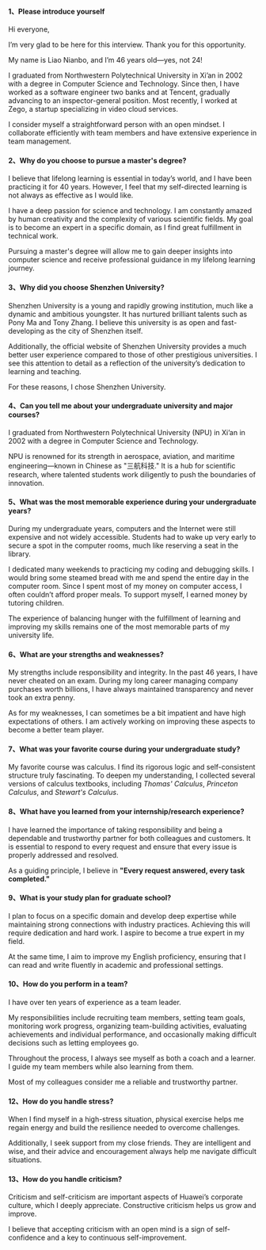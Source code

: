#### 1、Please introduce yourself

Hi everyone,

I’m very glad to be here for this interview. Thank you for this opportunity.

My name is Liao Nianbo, and I’m 46 years old—yes, not 24!

I graduated from Northwestern Polytechnical University in Xi’an in 2002 with a degree in Computer Science and Technology. Since then, I have worked as a software engineer two banks and at Tencent, gradually advancing to an inspector-general position. Most recently, I worked at Zego, a startup specializing in video cloud services.

I consider myself a straightforward person with an open mindset. I collaborate efficiently with team members and have extensive experience in team management.

#### 2、Why do you choose to pursue a master's degree?

I believe that lifelong learning is essential in today’s world, and I have been practicing it for 40 years. However, I feel that my self-directed learning is not always as effective as I would like.

I have a deep passion for science and technology. I am constantly amazed by human creativity and the complexity of various scientific fields. My goal is to become an expert in a specific domain, as I find great fulfillment in technical work.

Pursuing a master's degree will allow me to gain deeper insights into computer science and receive professional guidance in my lifelong learning journey.

#### 3、Why did you choose Shenzhen University?

Shenzhen University is a young and rapidly growing institution, much like a dynamic and ambitious youngster. It has nurtured brilliant talents such as Pony Ma and Tony Zhang. I believe this university is as open and fast-developing as the city of Shenzhen itself.

Additionally, the official website of Shenzhen University provides a much better user experience compared to those of other prestigious universities. I see this attention to detail as a reflection of the university’s dedication to learning and teaching.

For these reasons, I chose Shenzhen University.

#### 4、Can you tell me about your undergraduate university and major courses?

I graduated from Northwestern Polytechnical University (NPU) in Xi’an in 2002 with a degree in Computer Science and Technology.

NPU is renowned for its strength in aerospace, aviation, and maritime engineering—known in Chinese as "三航科技." It is a hub for scientific research, where talented students work diligently to push the boundaries of innovation.

#### 5、What was the most memorable experience during your undergraduate years?

During my undergraduate years, computers and the Internet were still expensive and not widely accessible. Students had to wake up very early to secure a spot in the computer rooms, much like reserving a seat in the library.

I dedicated many weekends to practicing my coding and debugging skills. I would bring some steamed bread with me and spend the entire day in the computer room. Since I spent most of my money on computer access, I often couldn’t afford proper meals. To support myself, I earned money by tutoring children.

The experience of balancing hunger with the fulfillment of learning and improving my skills remains one of the most memorable parts of my university life.

#### 6、What are your strengths and weaknesses?

My strengths include responsibility and integrity. In the past 46 years, I have never cheated on an exam. During my long career managing company purchases worth billions, I have always maintained transparency and never took an extra penny.

As for my weaknesses, I can sometimes be a bit impatient and have high expectations of others. I am actively working on improving these aspects to become a better team player.

#### 7、What was your favorite course during your undergraduate study?

My favorite course was calculus. I find its rigorous logic and self-consistent structure truly fascinating. To deepen my understanding, I collected several versions of calculus textbooks, including *Thomas' Calculus*, *Princeton Calculus*, and *Stewart's Calculus*.

#### 8、What have you learned from your internship/research experience?

I have learned the importance of taking responsibility and being a dependable and trustworthy partner for both colleagues and customers. It is essential to respond to every request and ensure that every issue is properly addressed and resolved.

As a guiding principle, I believe in **"Every request answered, every task completed."**

#### 9、What is your study plan for graduate school?

I plan to focus on a specific domain and develop deep expertise while maintaining strong connections with industry practices. Achieving this will require dedication and hard work. I aspire to become a true expert in my field.

At the same time, I aim to improve my English proficiency, ensuring that I can read and write fluently in academic and professional settings.

#### 10、How do you perform in a team?

I have over ten years of experience as a team leader.

My responsibilities include recruiting team members, setting team goals, monitoring work progress, organizing team-building activities, evaluating achievements and individual performance, and occasionally making difficult decisions such as letting employees go.

Throughout the process, I always see myself as both a coach and a learner. I guide my team members while also learning from them.

Most of my colleagues consider me a reliable and trustworthy partner.

#### 12、How do you handle stress? 

When I find myself in a high-stress situation, physical exercise helps me regain energy and build the resilience needed to overcome challenges.

Additionally, I seek support from my close friends. They are intelligent and wise, and their advice and encouragement always help me navigate difficult situations.

#### 13、How do you handle criticism?

Criticism and self-criticism are important aspects of Huawei’s corporate culture, which I deeply appreciate. Constructive criticism helps us grow and improve.

I believe that accepting criticism with an open mind is a sign of self-confidence and a key to continuous self-improvement.